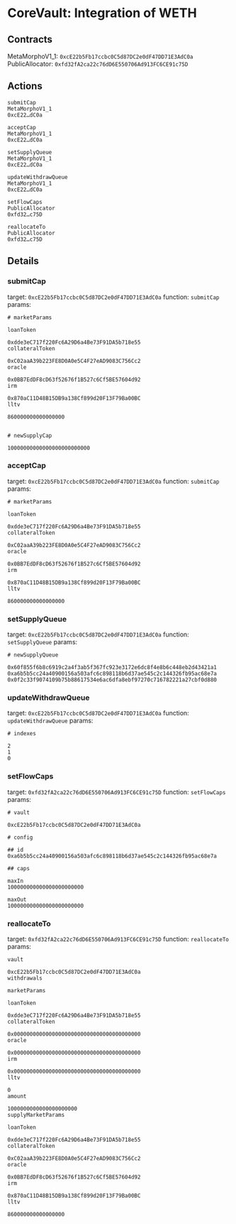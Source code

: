 # CoreVault: Integration of WETH

## Contracts

MetaMorphoV1_1: `0xcE22b5Fb17ccbc0C5d87DC2e0dF47DD71E3AdC0a`
PublicAllocator: `0xfd32fA2ca22c76dD6E550706Ad913FC6CE91c75D`

## Actions

```
submitCap
MetaMorphoV1_1
0xcE22…dC0a

acceptCap
MetaMorphoV1_1
0xcE22…dC0a

setSupplyQueue
MetaMorphoV1_1
0xcE22…dC0a

updateWithdrawQueue
MetaMorphoV1_1
0xcE22…dC0a

setFlowCaps
PublicAllocator
0xfd32…c75D

reallocateTo
PublicAllocator
0xfd32…c75D
```

## Details

### submitCap

target: `0xcE22b5Fb17ccbc0C5d87DC2e0dF47DD71E3AdC0a`
function: `submitCap`
params:

```
# marketParams

loanToken

0xdde3eC717f220Fc6A29D6a4Be73F91DA5b718e55
collateralToken

0xC02aaA39b223FE8D0A0e5C4F27eAD9083C756Cc2
oracle

0x0BB7EdDF8cD63f52676f1B527c6Cf5BE57604d92
irm

0x870aC11D48B15DB9a138Cf899d20F13F79Ba00BC
lltv

860000000000000000


# newSupplyCap

10000000000000000000000000
```

### acceptCap

target: `0xcE22b5Fb17ccbc0C5d87DC2e0dF47DD71E3AdC0a`
function: `submitCap`
params:

```
# marketParams

loanToken

0xdde3eC717f220Fc6A29D6a4Be73F91DA5b718e55
collateralToken

0xC02aaA39b223FE8D0A0e5C4F27eAD9083C756Cc2
oracle

0x0BB7EdDF8cD63f52676f1B527c6Cf5BE57604d92
irm

0x870aC11D48B15DB9a138Cf899d20F13F79Ba00BC
lltv

860000000000000000
```

### setSupplyQueue

target: `0xcE22b5Fb17ccbc0C5d87DC2e0dF47DD71E3AdC0a`
function: `setSupplyQueue`
params:

```
# newSupplyQueue

0x60f855f6b8c6919c2a4f3ab5f367fc923e3172e6dc8f4e8b6c448eb2d43421a1
0xa6b5b5cc24a40900156a503afc6c898118b6d37ae545c2c144326fb95ac68e7a
0x0f2c33f9074109b75b88617534e6ac6dfa8ebf97270c716782221a27cbf0d880
```

### updateWithdrawQueue

target: `0xcE22b5Fb17ccbc0C5d87DC2e0dF47DD71E3AdC0a`
function: `updateWithdrawQueue`
params:

```
# indexes

2
1
0
```

### setFlowCaps

target: `0xfd32fA2ca22c76dD6E550706Ad913FC6CE91c75D`
function: `setFlowCaps`
params:

```
# vault

0xcE22b5Fb17ccbc0C5d87DC2e0dF47DD71E3AdC0a

# config

## id
0xa6b5b5cc24a40900156a503afc6c898118b6d37ae545c2c144326fb95ac68e7a

## caps

maxIn
100000000000000000000000

maxOut
100000000000000000000000
```

### reallocateTo

target: `0xfd32fA2ca22c76dD6E550706Ad913FC6CE91c75D`
function: `reallocateTo`
params:

```
vault

0xcE22b5Fb17ccbc0C5d87DC2e0dF47DD71E3AdC0a
withdrawals

marketParams

loanToken

0xdde3eC717f220Fc6A29D6a4Be73F91DA5b718e55
collateralToken

0x0000000000000000000000000000000000000000
oracle

0x0000000000000000000000000000000000000000
irm

0x0000000000000000000000000000000000000000
lltv

0
amount

1000000000000000000000
supplyMarketParams

loanToken

0xdde3eC717f220Fc6A29D6a4Be73F91DA5b718e55
collateralToken

0xC02aaA39b223FE8D0A0e5C4F27eAD9083C756Cc2
oracle

0x0BB7EdDF8cD63f52676f1B527c6Cf5BE57604d92
irm

0x870aC11D48B15DB9a138Cf899d20F13F79Ba00BC
lltv

860000000000000000
```
